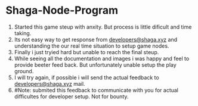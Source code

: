 # Shaga-Node-Program

1) Started this game steup with anxity. But process is little dificult and time taking.
2) Its not easy way to get response from developers@shaga.xyz and understanding the our real time situation to setup game nodes.
3) Finally i just tryied hard but unable to reach the final steup.
4) While seeing all the documentation and images i was happy and feel to provide beeter feed back. But unfortunately unable setup the play ground.
5) I will try again, if possible i will send the actual feedback to  developers@shaga.xyz  mail.
6) #Note: submited this feedback to communicate with you for actual difficultes for developer setup. Not for bounty.   
